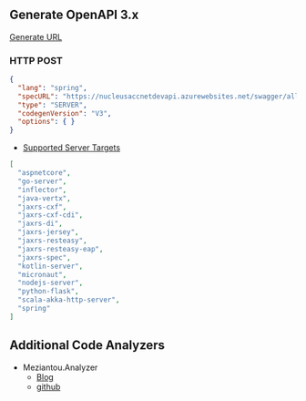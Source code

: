 
## Generate OpenAPI 3.x

[Generate URL](https://generator3.swagger.io/api/generate)

### HTTP POST

```json
{
  "lang": "spring",
  "specURL": "https://nucleusaccnetdevapi.azurewebsites.net/swagger/all/swagger.json",
  "type": "SERVER",
  "codegenVersion": "V3",
  "options": { }
}
```

* [Supported Server Targets](https://generator3.swagger.io/index.html#/servers/languages)

```json 
[
  "aspnetcore",
  "go-server",
  "inflector",
  "java-vertx",
  "jaxrs-cxf",
  "jaxrs-cxf-cdi",
  "jaxrs-di",
  "jaxrs-jersey",
  "jaxrs-resteasy",
  "jaxrs-resteasy-eap",
  "jaxrs-spec",
  "kotlin-server",
  "micronaut",
  "nodejs-server",
  "python-flask",
  "scala-akka-http-server",
  "spring"
]
```

## Additional Code Analyzers

* Meziantou.Analyzer
  * [Blog](https://www.meziantou.net/the-roslyn-analyzers-i-use.htm)
  * [github](https://github.com/meziantou/Meziantou.Analyzer)